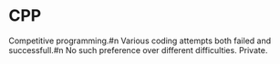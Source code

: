# CPP
Competitive programming.#n
Various coding attempts both failed and successfull.#n
No such preference over different difficulties.
Private.
